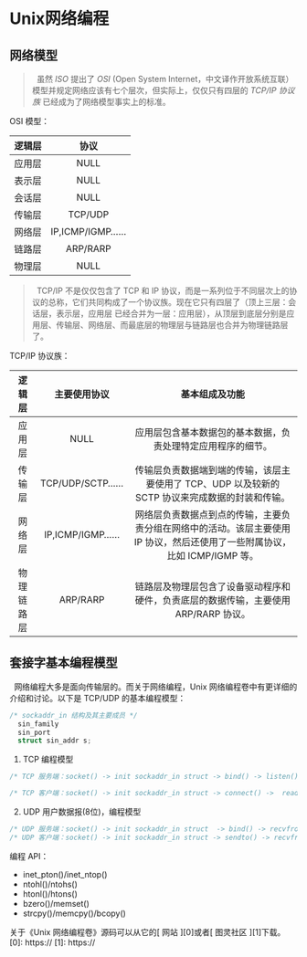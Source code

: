 # Unix网络编程
## 网络模型 ##
> &nbsp;&nbsp;虽然 *ISO* 提出了 *OSI* (Open System Internet，中文译作开放系统互联）模型并规定网络应该有七个层次，但实际上，仅仅只有四层的 *TCP/IP 协议族* 已经成为了网络模型事实上的标准。

OSI 模型：

|  逻辑层 | 协议 |
|:---------: | :---------: |
| 应用层  | NULL |
| 表示层  | NULL |
| 会话层  | NULL |
| 传输层  | TCP/UDP |
| 网络层  | IP,ICMP/IGMP…… |
| 链路层  | ARP/RARP |
| 物理层  | NULL |

>  &nbsp;&nbsp;TCP/IP 不是仅仅包含了 TCP 和 IP 协议，而是一系列位于不同层次上的协议的总称，它们共同构成了一个协议族。现在它只有四层了（顶上三层：会话层，表示层，应用层 已经合并为一层：应用层），从顶层到底层分别是应用层、传输层、网络层、而最底层的物理层与链路层也合并为物理链路层了。

TCP/IP 协议族：

| 逻辑层 | 主要使用协议 | 基本组成及功能 |
| :----: | :-----: | :--------------------: |
| 应用层 | NULL | 应用层包含基本数据包的基本数据，负责处理特定应用程序的细节。| 
| 传输层 | TCP/UDP/SCTP…… | 传输层负责数据端到端的传输，该层主要使用了 TCP、UDP 以及较新的 SCTP 协议来完成数据的封装和传输。|
| 网络层 | IP,ICMP/IGMP…… | 网络层负责数据点到点的传输，主要负责分组在网络中的活动。该层主要使用 IP 协议，然后还使用了一些附属协议，比如 ICMP/IGMP 等。|
| 物理链路层 | ARP/RARP | 链路层及物理层包含了设备驱动程序和硬件，负责底层的数据传输，主要使用 ARP/RARP 协议。|

## 套接字基本编程模型 ##
&nbsp;&nbsp;网络编程大多是面向传输层的。而关于网络编程，Unix 网络编程卷中有更详细的介绍和讨论。以下是 TCP/UDP 的基本编程模型：
```C
/* sockaddr_in 结构及其主要成员 */
  sin_family
  sin_port
  struct sin_addr s;
```

1. TCP 编程模型

```C 
/* TCP 服务端：socket() -> init sockaddr_in struct -> bind() -> listen() -> accept() -> write() -> close() */

/* TCP 客户端：socket() -> init sockaddr_in struct -> connect() ->  read() -> close() */
```
2. UDP 用户数据报(8位)，编程模型

```C
/* UDP 服务端：socket() -> init sockaddr_in struct  -> bind() -> recvfrom() -> sendto() */
/* UDP 客户端：socket() -> init sockaddr_in struct -> sendto() -> recvfrom() -> close() */
```
编程 API：

 + inet_pton()/inet_ntop()
 + ntohl()/ntohs()
 + htonl()/htons()
 + bzero()/memset()
 + strcpy()/memcpy()/bcopy()


关于《Unix 网络编程卷》源码可以从它的[ 网站 ][0]或者[ 图灵社区 ][1]下载。
[0]: https://
[1]: https://
